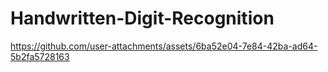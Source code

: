 # Handwritten-Digit-Recognition 





https://github.com/user-attachments/assets/6ba52e04-7e84-42ba-ad64-5b2fa5728163


